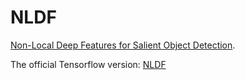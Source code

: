 # NLDF


 [Non-Local Deep Features for Salient Object Detection](https://sites.google.com/view/zhimingluo/nldf).



The official Tensorflow version: [NLDF](https://github.com/zhimingluo/NLDF)
